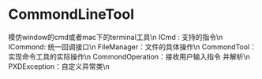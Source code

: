# CommondLineTool
模仿window的cmd或者mac下的terminal工具\n
ICmd : 支持的指令\n
ICommond: 统一回调接口\n
FileManager：文件的具体操作\n
CommondTool：实现命令工具的实际操作\n
CommondOperation：接收用户输入指令 并解析\n
PXDException：自定义异常类\n
